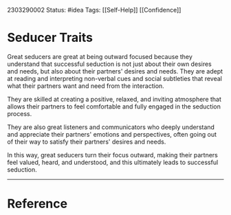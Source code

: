 2303290002
	Status: #idea 
		Tags: [[Self-Help]] [[Confidence]]

# Seducer Traits

Great seducers are great at being outward focused because they understand that successful seduction is not just about their own desires and needs, but also about their partners' desires and needs. They are adept at reading and interpreting non-verbal cues and social subtleties that reveal what their partners want and need from the interaction.

They are skilled at creating a positive, relaxed, and inviting atmosphere that allows their partners to feel comfortable and fully engaged in the seduction process. 

They are also great listeners and communicators who deeply understand and appreciate their partners' emotions and perspectives, often going out of their way to satisfy their partners' desires and needs.

In this way, great seducers turn their focus outward, making their partners feel valued, heard, and understood, and this ultimately leads to successful seduction.

---
# Reference

